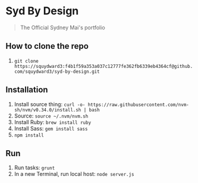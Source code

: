 # Syd By Design
> The Official Sydney Mai's portfolio

## How to clone the repo
1. `git clone https://squydward3:f4b1f59a353a037c12777fe362fb6339eb4364cf@github.com/squydward3/syd-by-design.git`

## Installation
1. Install source thing: `curl -o- https://raw.githubusercontent.com/nvm-sh/nvm/v0.34.0/install.sh | bash`
1. Source: `source ~/.nvm/nvm.sh`
1. Install Ruby: `brew install ruby`
1. Install Sass: `gem install sass`
1. `npm install`

## Run
1. Run tasks: `grunt`
2. In a new Terminal, run local host: `node server.js`